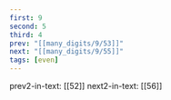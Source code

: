 ```yaml
---
first: 9
second: 5
third: 4
prev: "[[many_digits/9/53]]"
next: "[[many_digits/9/55]]"
tags: [even]
---
```

prev2-in-text: [[52]]
next2-in-text: [[56]]
